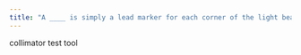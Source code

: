 ```yaml
---
title: "A ____ is simply a lead marker for each corner of the light beam plus crosshairs or a lead marker, placed several centimeters above the cassette surface, for the central ray"
---
```

collimator test tool

